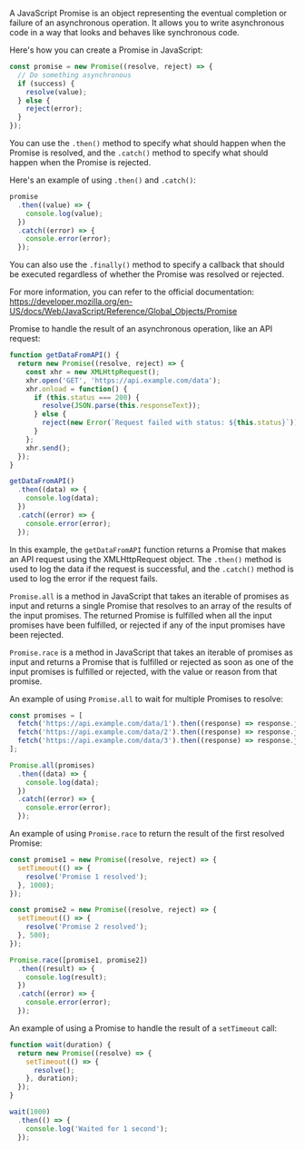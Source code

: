 A JavaScript Promise is an object representing the eventual completion or failure of an asynchronous operation. It allows you to write asynchronous code in a way that looks and behaves like synchronous code.

Here's how you can create a Promise in JavaScript:

```js
const promise = new Promise((resolve, reject) => {
  // Do something asynchronous
  if (success) {
    resolve(value);
  } else {
    reject(error);
  }
});
```

You can use the `.then()` method to specify what should happen when the Promise is resolved, and the `.catch()` method to specify what should happen when the Promise is rejected.

Here's an example of using `.then()` and `.catch()`:

```js
promise
  .then((value) => {
    console.log(value);
  })
  .catch((error) => {
    console.error(error);
  });
```

You can also use the `.finally()` method to specify a callback that should be executed regardless of whether the Promise was resolved or rejected.

For more information, you can refer to the official documentation: https://developer.mozilla.org/en-US/docs/Web/JavaScript/Reference/Global_Objects/Promise

Promise to handle the result of an asynchronous operation, like an API request:

```js
function getDataFromAPI() {
  return new Promise((resolve, reject) => {
    const xhr = new XMLHttpRequest();
    xhr.open('GET', 'https://api.example.com/data');
    xhr.onload = function() {
      if (this.status === 200) {
        resolve(JSON.parse(this.responseText));
      } else {
        reject(new Error(`Request failed with status: ${this.status}`));
      }
    };
    xhr.send();
  });
}

getDataFromAPI()
  .then((data) => {
    console.log(data);
  })
  .catch((error) => {
    console.error(error);
  });
```

In this example, the `getDataFromAPI` function returns a Promise that makes an API request using the XMLHttpRequest object. The `.then()` method is used to log the data if the request is successful, and the `.catch()` method is used to log the error if the request fails.

`Promise.all` is a method in JavaScript that takes an iterable of promises as input and returns a single Promise that resolves to an array of the results of the input promises. The returned Promise is fulfilled when all the input promises have been fulfilled, or rejected if any of the input promises have been rejected.

`Promise.race` is a method in JavaScript that takes an iterable of promises as input and returns a Promise that is fulfilled or rejected as soon as one of the input promises is fulfilled or rejected, with the value or reason from that promise.

An example of using `Promise.all` to wait for multiple Promises to resolve:

```js
const promises = [
  fetch('https://api.example.com/data/1').then((response) => response.json()),
  fetch('https://api.example.com/data/2').then((response) => response.json()),
  fetch('https://api.example.com/data/3').then((response) => response.json())
];

Promise.all(promises)
  .then((data) => {
    console.log(data);
  })
  .catch((error) => {
    console.error(error);
  });
```

An example of using `Promise.race` to return the result of the first resolved Promise:

```js
const promise1 = new Promise((resolve, reject) => {
  setTimeout(() => {
    resolve('Promise 1 resolved');
  }, 1000);
});

const promise2 = new Promise((resolve, reject) => {
  setTimeout(() => {
    resolve('Promise 2 resolved');
  }, 500);
});

Promise.race([promise1, promise2])
  .then((result) => {
    console.log(result);
  })
  .catch((error) => {
    console.error(error);
  });
```
An example of using a Promise to handle the result of a `setTimeout` call:

```js
function wait(duration) {
  return new Promise((resolve) => {
    setTimeout(() => {
      resolve();
    }, duration);
  });
}

wait(1000)
  .then(() => {
    console.log('Waited for 1 second');
  });
```